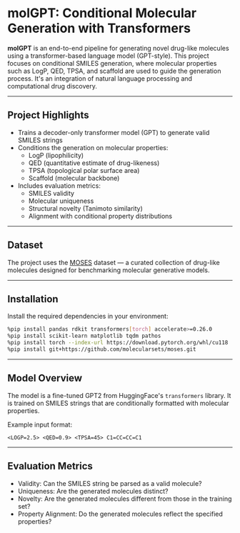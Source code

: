# molGPT: Conditional Molecular Generation with Transformers

**molGPT** is an end-to-end pipeline for generating novel drug-like molecules using a transformer-based language model (GPT-style). This project focuses on conditional SMILES generation, where molecular properties such as LogP, QED, TPSA, and scaffold are used to guide the generation process. It's an integration of natural language processing and computational drug discovery.

---

## Project Highlights

- Trains a decoder-only transformer model (GPT) to generate valid SMILES strings
- Conditions the generation on molecular properties:
  - LogP (lipophilicity)
  - QED (quantitative estimate of drug-likeness)
  - TPSA (topological polar surface area)
  - Scaffold (molecular backbone)
- Includes evaluation metrics:
  - SMILES validity
  - Molecular uniqueness
  - Structural novelty (Tanimoto similarity)
  - Alignment with conditional property distributions

---

## Dataset

The project uses the [MOSES](https://github.com/molecularsets/moses) dataset — a curated collection of drug-like molecules designed for benchmarking molecular generative models.

---

## Installation

Install the required dependencies in your environment:

```bash
%pip install pandas rdkit transformers[torch] accelerate>=0.26.0
%pip install scikit-learn matplotlib tqdm pathos
%pip install torch --index-url https://download.pytorch.org/whl/cu118
%pip install git+https://github.com/molecularsets/moses.git
```

---

## Model Overview

The model is a fine-tuned GPT2 from HuggingFace's `transformers` library. It is trained on SMILES strings that are conditionally formatted with molecular properties.

Example input format:

```
<LOGP=2.5> <QED=0.9> <TPSA=45> C1=CC=CC=C1
```

---

## Evaluation Metrics

- Validity: Can the SMILES string be parsed as a valid molecule?
- Uniqueness: Are the generated molecules distinct?
- Novelty: Are the generated molecules different from those in the training set?
- Property Alignment: Do the generated molecules reflect the specified properties?

